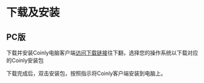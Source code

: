 # 下载及安装

## PC版

下载并安装Coinly电脑客户端[访问下载链接]()往下翻，选择您的操作系统以下载对应的Coinly安装包

<!-- <figure>
    <img 
         src="../images/"
         width="935"
         height="auto"
    >
</figure> -->

下载完成后，双击安装包，按照指示将Coinly客户端安装到电脑上。

